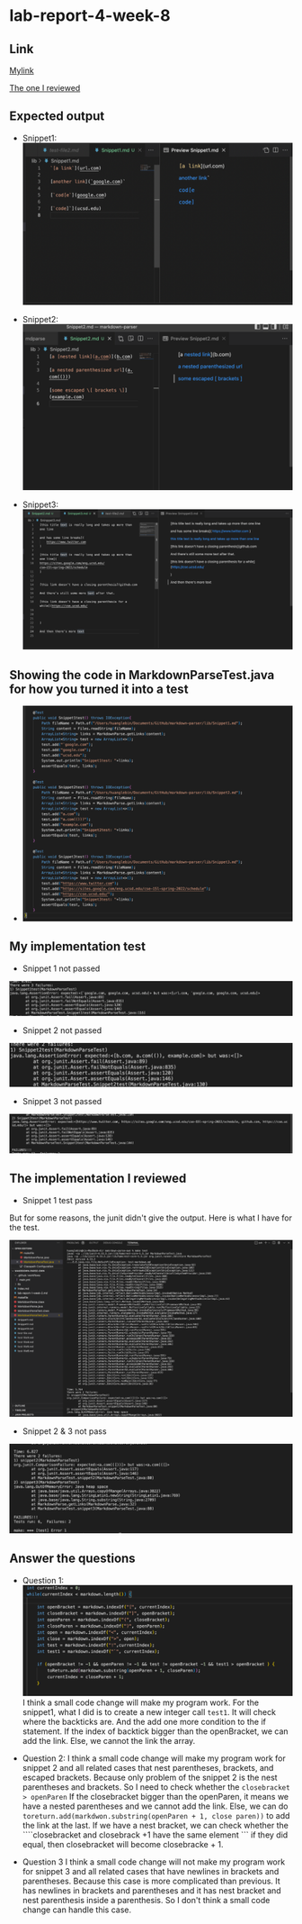 # lab-report-4-week-8

## Link
[Mylink](https://github.com/LebinHuang/markdown-parser)

[The one I reviewed](https://github.com/FishInAZ/makrdown-parse.git)

## Expected output

* Snippet1:
![Image](lab7-picture1.png)


* Snippet2:
![Image](lab7-picture2.png)


* Snippet3:
![Image](lab7-picture3.png)




## Showing the code in MarkdownParseTest.java for how you turned it into a test

* ![Iamge](lab7-picture13.png)

## My implementation test

* Snippet 1 not passed

![Image](lab7-picture14.png)

* Snippet 2 not passed

![Image](lab7-picture15.png)

* Snippet 3 not passed

![Image](lab7-picture16.png)

## The implementation I reviewed 

* Snippet 1 test pass

But for some reasons, the junit didn't give the output. Here is what I have for the test.

![Image](lab7-picture17.png)

* Snippet 2 & 3 not pass

![Image](lab7-picture12.png)

## Answer the questions

* Question 1:
![Image](lab7-picture19.png)
I think a small code change will make my program work.
For the snippet1, what I did is to create a new integer call ```test1```. It will check where
the backticks are. And the add one more condition to the if statement. If the index of backtick bigger than the openBracket, we can add the link. Else, we cannot the link the array.

* Question 2:
I think a small code change will make my program work for snippet 2 and all related cases that nest parentheses, brackets, and escaped brackets. Because only problem of the snippet 2 is the nest parentheses and brackets. So I need to check whether the ```closebracket > openParen``` If the closebracket bigger than the openParen, it means we have a nested parentheses and we cannot add the link. Else, we can do ```toreturn.add(markdwon.substring(openParen + 1, close paren))``` to add the link at the last. If we have a nest bracket, we can check whether the ````closebracket and closebrack +1 have the same element ``` if they did equal, then closebracket will become closebracke + 1.

* Question 3
I think a small code change will not make my program work for snippet 3 and all related cases that have newlines in brackets and parentheses. Because this case is more complicated than previous. It has newlines in brackets and parentheses and it has nest bracket and nest parenthesis inside a parenthesis. So I don't think a small code change can handle this case.